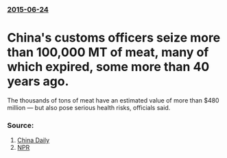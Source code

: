### [2015-06-24](/news/2015/06/24/index.md)

# China's customs officers seize more than 100,000 MT of meat, many of which expired, some more than 40 years ago. 

The thousands of tons of meat have an estimated value of more than $480 million — but also pose serious health risks, officials said.


### Source:

1. [China Daily](http://www.chinadaily.com.cn/china/2015-06/24/content_21085070.htm)
2. [NPR](http://www.npr.org/sections/thetwo-way/2015/06/24/417082386/over-aged-chinese-authorities-seize-decades-old-meat)
